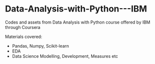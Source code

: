 # Data-Analysis-with-Python---IBM

Codes and assets from Data Analysis with Python course offered by IBM through Coursera

Materials covered:
- Pandas, Numpy, Scikit-learn
- EDA
- Data Science Modelling, Development, Measures etc
